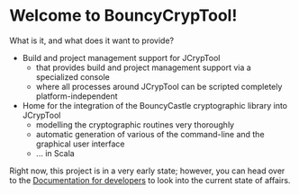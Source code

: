 # Welcome to BouncyCrypTool!

What is it, and what does it want to provide?
 - Build and project management support for JCrypTool
     * that provides build and project management support via a specialized console
     * where all processes around JCrypTool can be scripted completely platform-independent
 - Home for the integration of the BouncyCastle cryptographic library into JCrypTool
     * modelling the cryptographic routines very thoroughly
     * automatic generation of various of the command-line and the graphical user interface
     * ... in Scala

Right now, this project is in a very early state; however, you can head over to the [Documentation for developers](pamflet/index.html) to look into the current state of affairs.

